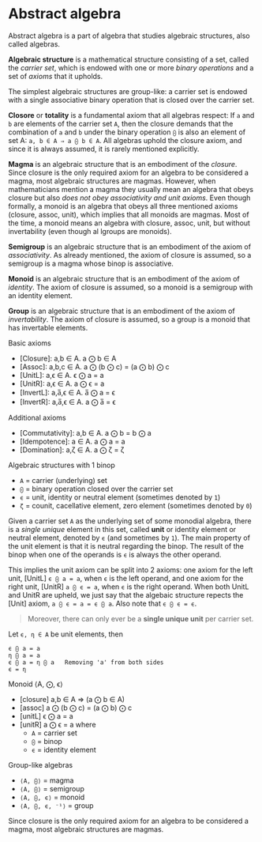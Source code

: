# Abstract algebra

Abstract algebra is a part of algebra that studies algebraic structures, also called algebras.

**Algebraic structure** is a mathematical structure consisting of a set, called the *carrier set*, which is endowed with one or more *binary operations* and a set of *axioms* that it upholds.

The simplest algebraic structures are group-like: a carrier set is endowed with a single associative binary operation that is closed over the carrier set.

**Closore** or **totality** is a fundamental axiom that all algebras respect: If `a` and `b` are elements of the carrier set `A`, then the closure demands that the combination of `a` and `b` under the binary operation `⨀` is also an element of set A: `a, b ∈ A ⇒ a ⨀ b ∈ A`. All algebras uphold the closure axiom, and since it is always assumed, it is rarely mentioned explicitly.

**Magma** is an algebraic structure that is an embodiment of the *closure*. Since closure is the only required axiom for an algebra to be considered a magma, most algebraic structures are magmas. However, when mathematicians mention a magma they usually mean an algebra that obeys closure but also *does not obey associativity and unit axioms*. Even though formally, a monoid is an algebra that obeys all three mentioned axioms (closure, assoc, unit), which implies that all monoids are magmas. Most of the time, a monoid means an algebra with closure, assoc, unit, but without invertability (even though al lgroups are monoids).

**Semigroup** is an algebraic structure that is an embodiment of the axiom of *associativity*. As already mentioned, the axiom of closure is assumed, so a semigroup is a magma whose binop is associative.

**Monoid** is an algebraic structure that is an embodiment of the axiom of *identity*. The axiom of closure is assumed, so a monoid is a semigroup with an identity element.

**Group**  is an algebraic structure that is an embodiment of the axiom of *invertability*. The axiom of closure is assumed, so a group is a monoid that has invertable elements.

Basic axioms
- [Closure]:       a,b ∈ A.    a ⨀ b ∈ A
- [Assoc]:         a,b,c ∈ A.  a ⨀ (b ⨀ c) = (a ⨀ b) ⨀ c
- [UnitL]:         a,ϵ ∈ A.    ϵ ⨀ a = a
- [UnitR]:         a,ϵ ∈ A.    a ⨀ ϵ = a
- [InvertL]:       a,a̅,ϵ ∈ A.  a̅ ⨀ a = ϵ
- [InvertR]:       a,a̅,ϵ ∈ A.  a ⨀ a̅ = ϵ

Additional axioms
- [Commutativity]: a,b ∈ A.  a ⨀ b = b ⨀ a
- [Idempotence]:   a ∈ A.    a ⨀ a = a
- [Domination]:    a,ζ ∈ A.  a ⨀ ζ = ζ

Algebraic structures with 1 binop
- `A` = carrier (underlying) set
- `⨀` = binary operation closed over the carrier set
- `ϵ` = unit, identity or neutral element (sometimes denoted by `1`)
- `ζ` = counit, cacellative element, zero element (sometimes denoted by `0`)

Given a carrier set `A` as the underlying set of some monodial algebra, there is a *single* *unique* element in this set, called **unit** or identity element or neutral element, denoted by `ϵ` (and sometimes by `1`). The main property of the unit element is that it is neutral regarding the binop. The result of the binop when one of the operands is `ϵ` is always the other operand.

This implies the unit axiom can be split into 2 axioms: one axiom for the left unit, [UnitL] `ϵ ⨀ a = a`, when `ϵ` is the left operand, and one axiom for the right unit, [UnitR] `a ⨀ ϵ = a`, when `ϵ` is the right operand. When both UnitL and UnitR are upheld, we just say that the algebaic structure repects the [Unit] axiom, `a ⨀ ϵ = a = ϵ ⨀ a`. Also note that `ϵ ⨀ ϵ = ϵ`.

>Moreover, there can only ever be a **single unique unit** per carrier set.

Let `ϵ, η ∈ A` be unit elements, then
```
ϵ ⨀ a = a
η ⨀ a = a
ϵ ⨀ a = η ⨀ a   Removing 'a' from both sides
ϵ = η
```


Monoid ⟨A, ⨀, ϵ⟩
- [closure] a,b ∈ A ⇒ (a ⨀ b ∈ A)
- [assoc]   a ⨀ (b ⨀ c) = (a ⨀ b) ⨀ c
- [unitL]   ϵ ⨀ a = a
- [unitR]   a ⨀ ϵ = a
  where
  - `A` = carrier set
  - `⨀` = binop
  - `ϵ` = identity element

Group-like algebras
- `⟨A, ⨀⟩`        = magma
- `⟨A, ⨀⟩`        = semigroup
- `⟨A, ⨀, ϵ⟩`     = monoid
- `⟨A, ⨀, ϵ, ⁻¹⟩` = group



Since closure is the only required axiom for an algebra to be considered a magma, most algebraic structures are magmas.
